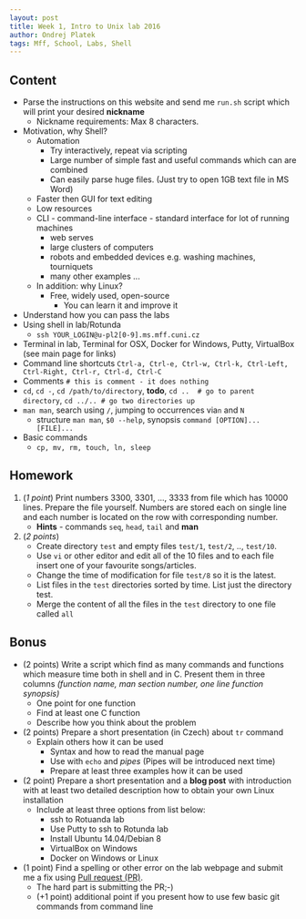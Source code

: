 ```yaml
---
layout: post
title: Week 1, Intro to Unix lab 2016
author: Ondrej Platek
tags: Mff, School, Labs, Shell
---
```


## Content 
- Parse the instructions on this website and send me `run.sh` script which will print your desired **nickname**
    - Nickname requirements: Max 8 characters.
- Motivation, why Shell?
    - Automation
        - Try interactively, repeat via scripting
        - Large number of simple fast and useful commands which can are combined 
        - Can easily parse huge files. (Just try to open 1GB text file in MS Word)
    - Faster then GUI for text editing 
    - Low resources
    - CLI - command-line interface - standard interface for lot of running machines
        - web serves
        - large clusters of computers
        - robots and embedded devices e.g. washing machines, tourniquets
        - many other examples ...
    - In addition: why Linux?
        - Free, widely used, open-source
            - You can learn it and improve it
- Understand how you can pass the labs
- Using shell in lab/Rotunda
    - ``ssh YOUR_LOGIN@u-pl2[0-9].ms.mff.cuni.cz``
- Terminal in lab, Terminal for OSX, Docker for Windows, Putty, VirtualBox (see main page for links)
- Command line shortcuts ``Ctrl-a, Ctrl-e, Ctrl-w, Ctrl-k, Ctrl-Left, Ctrl-Right, Ctrl-r, Ctrl-d, Ctrl-C``
- Comments `# this is comment - it does nothing`
- `cd`, `cd -`, `cd /path/to/directory`, **todo**, `cd ..  # go to parent directory`, `cd ../.. # go two directories up`
- `man man`, search using `/`, jumping to occurrences via`n` and `N`
    - structure `man man`, `$0 --help`, synopsis `command [OPTION]... [FILE]...`
- Basic commands
    - `cp, mv, rm, touch, ln, sleep`

## Homework
1. (*1 point*) Print numbers 3300, 3301, ..., 3333 from file which has 10000 lines. Prepare the file yourself. Numbers are stored each on single line and each number is located on the row with corresponding number.
    - **Hints** - commands `seq`, `head`, `tail` and **man**
2. (*2 points*) 
    - Create directory `test` and empty files `test/1`, `test/2`, .., `test/10`. 
    - Use `vi` or other editor and edit all of the 10 files and to each file insert one of your favourite songs/articles.
    - Change the time of modification for file `test/8` so it is the latest.
    - List files in the `test` directories sorted by time. List just the directory test.
    - Merge the content of all the files in the `test` directory to one file called `all` 

## Bonus
* (2 points) Write a script which find as many commands and functions which measure time both in shell and in C.
  Present them in three columns *(function name, man section number, one line function synopsis)*
    - One point for one function
    - Find at least one C function
    - Describe how you think about the problem
* (2 points) Prepare a short presentation (in Czech) about ``tr`` command
    - Explain others how it can be used
        - Syntax and how to read the manual page 
        - Use with ``echo`` and *pipes* (Pipes will be introduced next time)
        - Prepare at least three examples how it can be used
* (2 point) Prepare a short presentation and a **blog post** with introduction with at least two detailed description how to obtain your own Linux installation
    - Include at least three options from list below:
        - ssh to Rotuanda lab
        - Use Putty to ssh to Rotunda lab
        - Install Ubuntu 14.04/Debian 8
        - VirtualBox on Windows
        - Docker on Windows or Linux
* (1 point) Find a spelling or other error on the lab webpage and submit me a fix using [Pull request (PR)](https://help.github.com/articles/using-pull-requests/).
    - The hard part is submitting the PR;-)
    - (+1 point) additional point if you present how to use few basic git commands from command line
